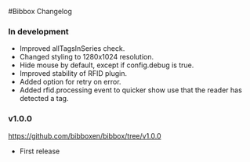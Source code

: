 #Bibbox Changelog

### In development

* Improved allTagsInSeries check.
* Changed styling to 1280x1024 resolution.
* Hide mouse by default, except if config.debug is true.
* Improved stability of RFID plugin.
* Added option for retry on error.
* Added rfid.processing event to quicker show use that the reader has detected a tag.

### v1.0.0
https://github.com/bibboxen/bibbox/tree/v1.0.0

* First release
